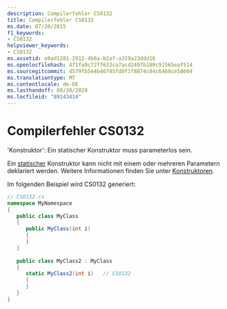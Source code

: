 ```yaml
---
description: Compilerfehler CS0132
title: Compilerfehler CS0132
ms.date: 07/20/2015
f1_keywords:
- CS0132
helpviewer_keywords:
- CS0132
ms.assetid: e8ad1281-2912-4b6a-b2af-a319a23ddd16
ms.openlocfilehash: 471fa9c72ff633ca7acd2497b180c91565eaf514
ms.sourcegitcommit: d579fb5e4b46745fd0f1f8874c94c6469ce58604
ms.translationtype: MT
ms.contentlocale: de-DE
ms.lasthandoff: 08/30/2020
ms.locfileid: "89143414"
---
```

# <a name="compiler-error-cs0132"></a>Compilerfehler CS0132
'Konstruktor': Ein statischer Konstruktor muss parameterlos sein.  
  
 Ein [statischer](../language-reference/keywords/static.md) Konstruktor kann nicht mit einem oder mehreren Parametern deklariert werden. Weitere Informationen finden Sie unter [Konstruktoren](../programming-guide/classes-and-structs/constructors.md).  
  
 Im folgenden Beispiel wird CS0132 generiert:  
  
```csharp  
// CS0132.cs  
namespace MyNamespace  
{  
   public class MyClass  
   {  
      public MyClass(int i)  
      {  
      }  
   }  
  
   public class MyClass2 : MyClass  
   {  
      static MyClass2(int i)   // CS0132  
      {  
      }  
   }  
}  
```
